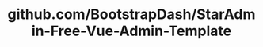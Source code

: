 ---
layout: post
title: github.com/BootstrapDash/StarAdmin-Free-Vue-Admin-Template
categories: link
tags: [انگلیسی, گیت‌هاب, برنامه‌نویسی]
---